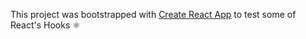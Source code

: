 This project was bootstrapped with [Create React App](https://github.com/facebook/create-react-app) to test some of React's Hooks ⚛️
